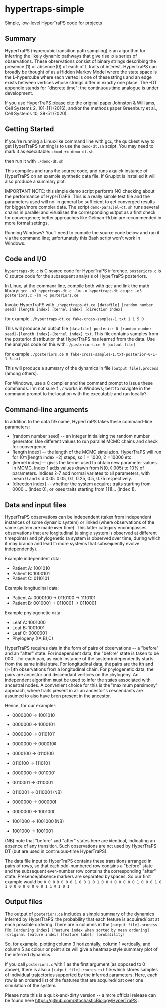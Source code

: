 # hypertraps-simple
Simple, low-level HyperTraPS code for projects

Summary 
---

HyperTraPS (hypercubic transition path sampling) is an algorithm for inferring the likely dynamic pathways that give rise to a series of observations. These observations consist of binary strings describing the presence (1) or absence (0) of each of L traits of interest. HyperTraPS can broadly be thought of as a Hidden Markov Model where the state space is the L-hypercube where each vertex is one of these strings and an edge exists between vertices whose strings differ in exactly one place. The -DT appendix stands for "discrete time"; the continuous time analogue is under development.

If you use HyperTraPS please cite the original paper Johnston & Williams, Cell Systems 2, 101-111 (2016), and/or the methods paper Greenbury et al., Cell Systems 10, 39-51 (2020).

Getting Started 
---

If you're running a Linux-like command line with gcc, the quickest way to get HyperTraPS running is to use the `demo-dt.sh` script. You may need to mark it as executable:
`chmod +x demo-dt.sh`

then run it with
`./demo-dt.sh`

This compiles and runs the source code, and runs a quick instance of HyperTraPS on an example synthetic data file. If Gnuplot is installed it will also produce a summary plot.

IMPORTANT NOTE: this simple demo script performs NO checking about the performance of HyperTraPS. This is a really simple test file and the parameters used will not in general be sufficient to get converged results for bigger/more complex data. The script `demo-parallel-dt.sh` runs several chains in parallel and visualises the corresponding output as a first check for convergence; better approaches like Gelman-Rubin are recommended in more formal settings.

Running Windows? You'll need to compile the source code below and run it via the command line; unfortunately this Bash script won't work in Windows.

Code and I/O 
---

`hypertraps-dt.c` is C source code for HyperTraPS inference.
`posteriors.c` is C source code for the subsequent analysis of HyperTraPS posteriors.

In Linux, at the command line, compile both with gcc and link the math library:
`gcc -o3 hypertraps-dt.c -lm -o hypertraps-dt.ce`
`gcc -o3 posteriors.c -lm -o posteriors.ce`

Invoke HyperTraPS with
`./hypertraps-dt.ce [datafile] [random number seed] [length index] [kernel index] [direction index]`

for example
`./hypertraps-dt.ce fake-cross-samples-1.txt 1 1 5 0`

This will produce an output file `[datafile]-posterior-0-[random number seed]-[length index]-[kernel index].txt`. This file contains samples from the posterior distribution that HyperTraPS has learned from the data. Use the analysis code on this with
`./posteriors.ce 0 [output file]`

for example
`./posteriors.ce 0 fake-cross-samples-1.txt-posterior-0-1-1-5.txt`

This will produce a summary of the dynamics in file `[output file].process` (among others).

For Windows, use a C compiler and the command prompt to issue these commands. I'm not sure if `./` works in Windows; best to navigate in the command prompt to the location with the executable and run locally?

Command-line arguments 
---

In addition to the data file name, HyperTraPS takes these command-line parameters:

* [random number seed] -- an integer initialising the random number generator. Use different values to run parallel MCMC chains and check for convergence.
* [length index] -- the length of the MCMC simulation. HyperTraPS will run for 10^([length index]+2) steps, so 1 = 1000, 2 = 10000 etc.
* [kernel index] -- gives the kernel used to obtain new parameter values in MCMC. Index 1 adds values drawn from N(0, 0.005) to 10% of parameters. Indices 2-7 add normal variates to all parameters, with mean 0 and s.d 0.05, 0.05, 0.1, 0.25, 0.5, 0.75 respectively.
* [direction index] -- whether the system acquires traits starting from 0000... (index 0), or loses traits starting from 1111... (index 1).

Data and input files 
---

HyperTraPS observations can be independent (taken from independent instances of some dynamic system) or linked (where observations of the same system are made over time). This latter category encompasses observations that are longitudinal (a single system is observed at different timepoints) and phylogenetic (a system is observed over time, during which it may branch and lead to more systems that subsequently evolve independently).

Example independent data:
* Patient A: 1001010
* Patient B: 1000101
* Patient C: 0110101

Example longitudinal data:
* Patient A: 0000100 -> 0110100 -> 1110101
* Patient B: 0010001 -> 0110001 -> 0110001

Example phylogenetic data:
* Leaf A: 1001000
* Leaf B: 1001001
* Leaf C: 0000001
* Phylogeny ((A,B),C)

HyperTraPS requires data in the form of pairs of observations -- a "before" and an "after" state. For independent data, the "before" state is taken to be 000... for each pair, as each instance of the system independently starts from the same initial state. For longitudinal data, the pairs are the ith and (i+1)th observations from a longitudinal chain. For phylogenetic data, the pairs are ancestor and descendant vertices on the phylogeny. An independent algorithm must be used to infer the states associated with ancestral nodes. A convenient choice for this is the "maximum parsimony" approach, where traits present in all an ancestor's descendants are assumed to also have been present in the ancestor.

Hence, for our examples:
* 0000000 -> 1001010
* 0000000 -> 1000101
* 0000000 -> 0110101`

* 0000000 -> 0000100
* 0000100 -> 0110100
* 0110100 -> 1110101
* 0000000 -> 0010001
* 0010001 -> 0110001
* 0110001 -> 0110001 (NB)

* 0000000 -> 0000001
* 0000000 -> 1001000
* 1001000 -> 1001000 (NB)
* 1001000 -> 1001001 

(NB) note that "before" and "after" states here are identical, indicating an absence of any transition. Such observations are not used by HyperTraPS-DT (but are used in continuous-time HyperTraPS).

The data file input to HyperTraPS contains these transitions arranged in pairs of rows, so that each odd-numbered row contains a "before" state and the subsequent even-number row contains the corresponding "after" state. Presence/absence markers are separated by spaces. So our first example would be 
`0 0 0 0 0 0 0
1 0 0 1 0 1 0
0 0 0 0 0 0 0
1 0 0 0 1 0 1
0 0 0 0 0 0 0
0 1 1 0 1 0 1`

Output files 
---

The output of `posteriors.ce` includes a simple summary of the dynamics inferred by HyperTraPS: the probability that each feature is acquired/lost at each possible ordering. There are 5 columns in the `[output file].process` file:
`[ordering index] [feature index when sorted by mean ordering] [original feature index] [feature label] [probability]`

So, for example, plotting column 3 horizontally, column 1 vertically, and column 5 as colour or point size will give a heatmap-style summary plot of the inferred dynamics.

If you call `posteriors.c` with 1 as the first argument (as opposed to 0 above), there is also a `[output file]-routes.txt` file which stores samples of individual trajectories supported by the inferred parameters. Here, each row is an ordered list of the features that are acquired/lost over one simulation of the system.

Please note this is a quick-and-dirty version -- a more official release can be found here https://github.com/StochasticBiology/HyperTraPS .
